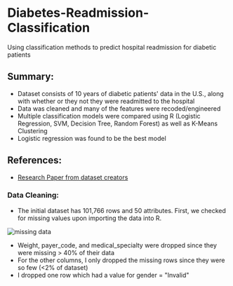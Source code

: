 # Diabetes-Readmission-Classification
Using classification methods to predict hospital readmission for diabetic patients

## Summary:
* Dataset consists of 10 years of diabetic patients' data in the U.S., along with whether or they not they were readmitted to the hospital
* Data was cleaned and many of the features were recoded/engineered
* Multiple classification models were compared using R (Logistic Regression, SVM, Decision Tree, Random Forest) as well as K-Means Clustering
* Logistic regression was found to be the best model

## References:
* [Research Paper from dataset creators](https://www.hindawi.com/journals/bmri/2014/781670/)

### Data Cleaning:
- The initial dataset has 101,766 rows and 50 attributes. First, we checked for missing values upon importing the data into R. 

![missing data](https://user-images.githubusercontent.com/76078425/102843070-6d417200-43d6-11eb-8235-166bee42d47c.jpg) 

- Weight, payer_code, and medical_specialty were dropped since they were missing > 40% of their data 
- For the other columns, I only dropped the missing rows since they were so few (<2% of dataset)
- I dropped one row which had a value for gender = "Invalid"






